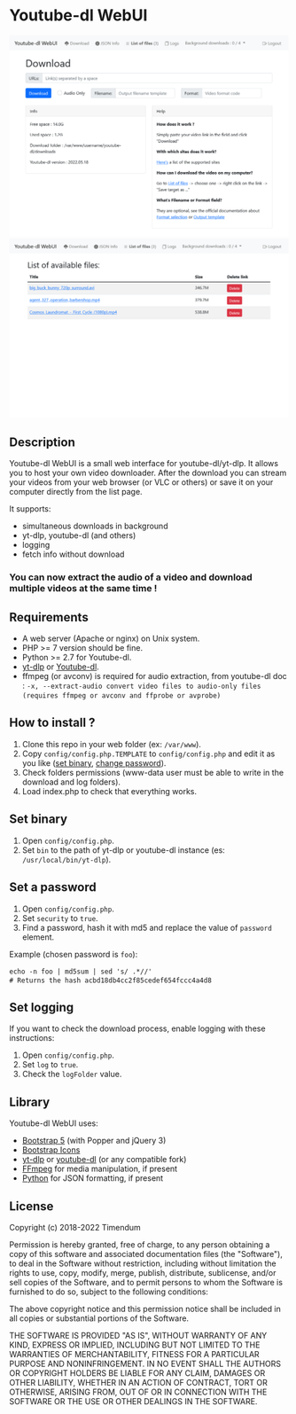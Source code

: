 # Youtube-dl WebUI

![Main](https://github.com/timendum/Youtube-dl-WebUI/raw/master/img/main.png)
![List](https://github.com/timendum/Youtube-dl-WebUI/raw/master/img/list.png)

## Description
Youtube-dl WebUI is a small web interface for youtube-dl/yt-dlp. It allows you to host your own video downloader. 
After the download you can stream your videos from your web browser (or VLC or others)
or save it on your computer directly from the list page.

It supports:

* simultaneous downloads in background
* yt-dlp, youtube-dl (and others)
* logging
* fetch info without download

### You can now extract the audio of a video and download multiple videos at the same time !

## Requirements
- A web server (Apache or nginx) on Unix system.
- PHP >= 7 version should be fine.
- Python >= 2.7 for Youtube-dl.
- [yt-dlp](https://github.com/yt-dlp/yt-dlp) or [Youtube-dl](https://github.com/rg3/youtube-dl).
- ffmpeg (or avconv) is required for audio extraction, from youtube-dl doc :
`-x, --extract-audio convert video files to audio-only files (requires ffmpeg or avconv and ffprobe or avprobe)`

## How to install ?
1. Clone this repo in your web folder (ex: `/var/www`).
1. Copy `config/config.php.TEMPLATE` to  `config/config.php` and edit it as you like ([set binary](#set-binary), [change password](#set-a-password)).
1. Check folders permissions (www-data user must be able to write in the download and log folders).
1. Load index.php to check that everything works.

## Set binary
1. Open `config/config.php`.
1. Set `bin` to the path of yt-dlp or youtube-dl instance (es: `/usr/local/bin/yt-dlp`).

## Set a password
1. Open `config/config.php`.
1. Set `security` to `true`.
1. Find a password, hash it with md5 and replace the value of `password` element.

Example (chosen password is `foo`):

```
echo -n foo | md5sum | sed 's/ .*//'
# Returns the hash acbd18db4cc2f85cedef654fccc4a4d8
```

## Set logging
If you want to check the download process, enable logging with these instructions:

1. Open `config/config.php`.
1. Set `log` to `true`.
1. Check the `logFolder` value.


## Library

Youtube-dl WebUI uses:

- [Bootstrap 5](https://getbootstrap.com/docs/5.2/) (with Popper and jQuery 3)
- [Bootstrap Icons](https://icons.getbootstrap.com/)
- [yt-dlp](https://github.com/yt-dlp/yt-dlp) or [youtube-dl](https://youtube-dl.org/) (or any compatible fork)
- [FFmpeg](https://ffmpeg.org/) for media manipulation, if present
- [Python](http://python.org/) for JSON formatting, if present


## License

Copyright (c) 2018-2022 Timendum

Permission is hereby granted, free of charge, to any person obtaining a copy
of this software and associated documentation files (the "Software"), to deal
in the Software without restriction, including without limitation the rights
to use, copy, modify, merge, publish, distribute, sublicense, and/or sell
copies of the Software, and to permit persons to whom the Software is
furnished to do so, subject to the following conditions:

The above copyright notice and this permission notice shall be included in all
copies or substantial portions of the Software.

THE SOFTWARE IS PROVIDED "AS IS", WITHOUT WARRANTY OF ANY KIND, EXPRESS OR
IMPLIED, INCLUDING BUT NOT LIMITED TO THE WARRANTIES OF MERCHANTABILITY,
FITNESS FOR A PARTICULAR PURPOSE AND NONINFRINGEMENT. IN NO EVENT SHALL THE
AUTHORS OR COPYRIGHT HOLDERS BE LIABLE FOR ANY CLAIM, DAMAGES OR OTHER
LIABILITY, WHETHER IN AN ACTION OF CONTRACT, TORT OR OTHERWISE, ARISING FROM,
OUT OF OR IN CONNECTION WITH THE SOFTWARE OR THE USE OR OTHER DEALINGS IN THE
SOFTWARE.
